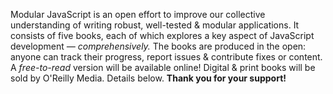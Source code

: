 Modular JavaScript is an open effort to improve our collective understanding of writing robust, well-tested & modular applications. It consists of five books, each of which explores a key aspect of JavaScript development *— comprehensively.* The books are produced in the open: anyone can track their progress, report issues & contribute fixes or content. A *free-to-read* version will be available online! Digital & print books will be sold by O'Reilly Media. Details below. **Thank you for your support!**

